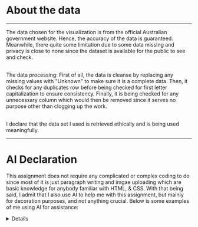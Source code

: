 
<h1>About the data</h1>
<hr>
<p>
  The data chosen for the visualization is from the official Australian government website. Hence, the accuracy of the data is guaranteed. Meanwhile, there quite some limitation due to some data missing and privacy 
  is close to none since the dataset is available for the public to see and check.<br><br>
  
  The data processing: First of all, the data is cleanse by replacing any missing values with "Unknown" to make sure it is a complete data. Then, it checks for any duplicates row before being checked for 
  first letter capitalization to ensure consistency. Finally, it is being checked for any unnecessary column which would then be removed since it serves no purpose other than clogging up the work.<br><br>

  I declare that the data set I used is retrieved ethically and is being used meaningfully.
</p>

<hr>
<h1>AI Declaration</h1>
<p>
  This assignment does not require any complicated or complex coding to do since most of it is just paragraph writing and imgae uploading which are basic knowledge for anybody familiar with HTML, & CSS. With that being said, I admit that I also use AI to help me with this assignment, but mainly for decoration purposes, and not anything crucial. Below is some examples of me using AI for assistance: <br>

<details>
  ```html
   <div class="container">
                <div class="row">
                    <div class="col-8 h-150">
                        <img src="q3.1.png" class="img-fluid rounded shadow-lg p-3 bg-body-tertiary rounded" alt="Common Screen Size">
                    </div>

                    <div class="col-4 bg-light h-150 rounded p-4 fs-5">
                        <p>
                            This chart illustrates how many tv models each brands produced. As an individual brand, <b class="text-primary">SAMSUNG</b> takes the top spot taking a quarter of the pie chart
                            with over 1,000 models manufactured. Second highest individual tv brand belonged to <b class="text-primary">LG</b> with 641 models produced. 
                            <br>
                            <br>
                            The <b class="text-danger">Other</b> category, which is a combination
                            of other small brands that were not able to compete with one shown in the chart, takes the top spot for the most models made, but not as an individual brand,
                            with 1,300 models produced.
                        </p>

                        <hr class="my-4 border border-dark border-2 rounded">
                    </div>
                </div>
            </div>
```
</details>

- This part of the code creates a row with two columns containing the image on the left column and the explanation on the right. While creating this row, the right column dropped down further than the left column and I could not figure out what the problem is until I asked AI for help. And this pattern of implementation style would repeat itself over and over again which is what made up my website. And beside this, everything is mostly the same since its an old code from week 0 aside from some <b>Bootstrp</b>, a CSS framework I recently learned from one of my classes (Interface Design).

</p>

